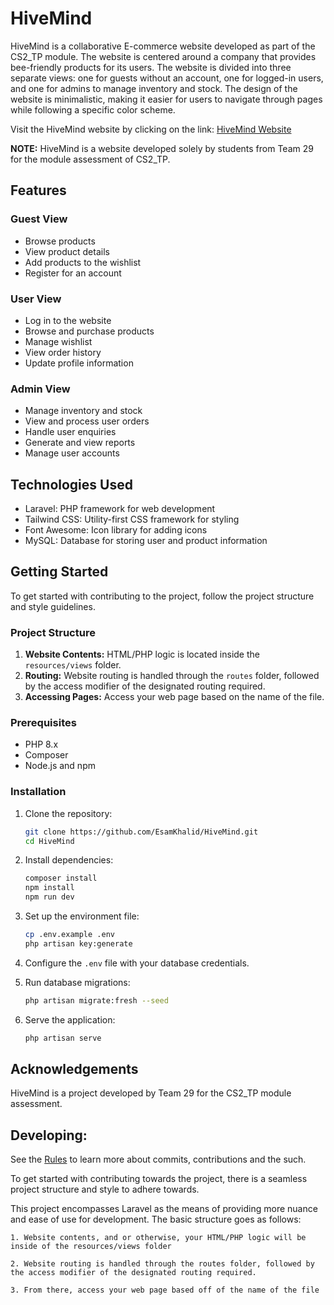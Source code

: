 # HiveMind

HiveMind is a collaborative E-commerce website developed as part of the CS2_TP module. The website is centered around a company that provides bee-friendly products for its users. The website is divided into three separate views: one for guests without an account, one for logged-in users, and one for admins to manage inventory and stock. The design of the website is minimalistic, making it easier for users to navigate through pages while following a specific color scheme.

Visit the HiveMind website by clicking on the link: [HiveMind Website](https://cs2team29.cs2410-web01pvm.aston.ac.uk/public/)

**NOTE:** HiveMind is a website developed solely by students from Team 29 for the module assessment of CS2_TP.

## Features

### Guest View
- Browse products
- View product details
- Add products to the wishlist
- Register for an account

### User View
- Log in to the website
- Browse and purchase products
- Manage wishlist
- View order history
- Update profile information

### Admin View
- Manage inventory and stock
- View and process user orders
- Handle user enquiries
- Generate and view reports
- Manage user accounts

## Technologies Used
- Laravel: PHP framework for web development
- Tailwind CSS: Utility-first CSS framework for styling
- Font Awesome: Icon library for adding icons
- MySQL: Database for storing user and product information

## Getting Started

To get started with contributing to the project, follow the project structure and style guidelines.

### Project Structure
1. **Website Contents:** HTML/PHP logic is located inside the `resources/views` folder.
2. **Routing:** Website routing is handled through the `routes` folder, followed by the access modifier of the designated routing required.
3. **Accessing Pages:** Access your web page based on the name of the file.

### Prerequisites
- PHP 8.x
- Composer
- Node.js and npm

### Installation
1. Clone the repository:
   ```bash
   git clone https://github.com/EsamKhalid/HiveMind.git
   cd HiveMind
   ```

2. Install dependencies:
   ```bash
   composer install
   npm install
   npm run dev
   ```

3. Set up the environment file:
   ```bash
   cp .env.example .env
   php artisan key:generate
   ```

4. Configure the `.env` file with your database credentials.

5. Run database migrations:
   ```bash
   php artisan migrate:fresh --seed
   ```

6. Serve the application:
   ```bash
   php artisan serve
   ```

## Acknowledgements

HiveMind is a project developed by Team 29 for the CS2_TP module assessment.

## Developing:

See the [Rules](https://github.com/EsamKhalid/HiveMind/blob/main/RULES.md) to learn more about commits, contributions and the such.

To get started with contributing towards the project, there is a seamless project structure and style to adhere towards.

This project encompasses Laravel as the means of providing more nuance and ease of use for development.
The basic structure goes as follows:

```
1. Website contents, and or otherwise, your HTML/PHP logic will be inside of the resources/views folder

2. Website routing is handled through the routes folder, followed by the access modifier of the designated routing required.

3. From there, access your web page based off of the name of the file
```
